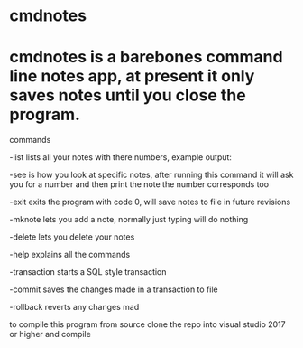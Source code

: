 # cmdnotes
cmdnotes is a barebones command line notes app, at present it only saves notes until you close the program.
========================================================================================================================================================================================

commands

-list lists all your notes with there numbers, example output:

-see is how you look at specific notes, after running this command it will ask you for a number and then print the note the number corresponds too

-exit exits the program with code 0, will save notes to file in future revisions

-mknote lets you add a note, normally just typing will do nothing

-delete lets you delete your notes

-help explains all the commands

-transaction starts a SQL style transaction

-commit saves the changes made in a transaction to file

-rollback reverts any changes mad

to compile this program from source clone the repo into visual studio 2017 or higher and compile
